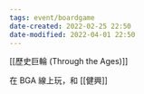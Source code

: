 ```yaml
---
tags: event/boardgame
date-created: 2022-02-25 22:50
date-modified: 2022-04-01 22:50
---
```


[[歷史巨輪 (Through the Ages)]]

在 BGA 線上玩，和 [[健興]]
